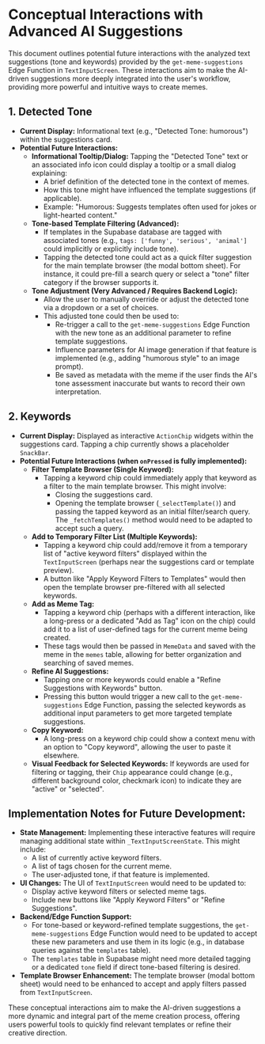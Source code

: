 # Conceptual Interactions with Advanced AI Suggestions

This document outlines potential future interactions with the analyzed text suggestions (tone and keywords) provided by the `get-meme-suggestions` Edge Function in `TextInputScreen`. These interactions aim to make the AI-driven suggestions more deeply integrated into the user's workflow, providing more powerful and intuitive ways to create memes.

## 1. Detected Tone

*   **Current Display:** Informational text (e.g., "Detected Tone: humorous") within the suggestions card.
*   **Potential Future Interactions:**
    *   **Informational Tooltip/Dialog:** Tapping the "Detected Tone" text or an associated info icon could display a tooltip or a small dialog explaining:
        *   A brief definition of the detected tone in the context of memes.
        *   How this tone might have influenced the template suggestions (if applicable).
        *   Example: "Humorous: Suggests templates often used for jokes or light-hearted content."
    *   **Tone-based Template Filtering (Advanced):**
        *   If templates in the Supabase database are tagged with associated tones (e.g., `tags: ['funny', 'serious', 'animal']` could implicitly or explicitly include tone).
        *   Tapping the detected tone could act as a quick filter suggestion for the main template browser (the modal bottom sheet). For instance, it could pre-fill a search query or select a "tone" filter category if the browser supports it.
    *   **Tone Adjustment (Very Advanced / Requires Backend Logic):**
        *   Allow the user to manually override or adjust the detected tone via a dropdown or a set of choices.
        *   This adjusted tone could then be used to:
            *   Re-trigger a call to the `get-meme-suggestions` Edge Function with the new tone as an additional parameter to refine template suggestions.
            *   Influence parameters for AI image generation if that feature is implemented (e.g., adding "humorous style" to an image prompt).
            *   Be saved as metadata with the meme if the user finds the AI's tone assessment inaccurate but wants to record their own interpretation.

## 2. Keywords

*   **Current Display:** Displayed as interactive `ActionChip` widgets within the suggestions card. Tapping a chip currently shows a placeholder `SnackBar`.
*   **Potential Future Interactions (when `onPressed` is fully implemented):**
    *   **Filter Template Browser (Single Keyword):**
        *   Tapping a keyword chip could immediately apply that keyword as a filter to the main template browser. This might involve:
            *   Closing the suggestions card.
            *   Opening the template browser (`_selectTemplate()`) and passing the tapped keyword as an initial filter/search query. The `_fetchTemplates()` method would need to be adapted to accept such a query.
    *   **Add to Temporary Filter List (Multiple Keywords):**
        *   Tapping a keyword chip could add/remove it from a temporary list of "active keyword filters" displayed within the `TextInputScreen` (perhaps near the suggestions card or template preview).
        *   A button like "Apply Keyword Filters to Templates" would then open the template browser pre-filtered with all selected keywords.
    *   **Add as Meme Tag:**
        *   Tapping a keyword chip (perhaps with a different interaction, like a long-press or a dedicated "Add as Tag" icon on the chip) could add it to a list of user-defined tags for the current meme being created.
        *   These tags would then be passed in `MemeData` and saved with the meme in the `memes` table, allowing for better organization and searching of saved memes.
    *   **Refine AI Suggestions:**
        *   Tapping one or more keywords could enable a "Refine Suggestions with Keywords" button.
        *   Pressing this button would trigger a new call to the `get-meme-suggestions` Edge Function, passing the selected keywords as additional input parameters to get more targeted template suggestions.
    *   **Copy Keyword:**
        *   A long-press on a keyword chip could show a context menu with an option to "Copy keyword", allowing the user to paste it elsewhere.
    *   **Visual Feedback for Selected Keywords:** If keywords are used for filtering or tagging, their `Chip` appearance could change (e.g., different background color, checkmark icon) to indicate they are "active" or "selected".

## Implementation Notes for Future Development:

*   **State Management:** Implementing these interactive features will require managing additional state within `_TextInputScreenState`. This might include:
    *   A list of currently active keyword filters.
    *   A list of tags chosen for the current meme.
    *   The user-adjusted tone, if that feature is implemented.
*   **UI Changes:** The UI of `TextInputScreen` would need to be updated to:
    *   Display active keyword filters or selected meme tags.
    *   Include new buttons like "Apply Keyword Filters" or "Refine Suggestions".
*   **Backend/Edge Function Support:**
    *   For tone-based or keyword-refined template suggestions, the `get-meme-suggestions` Edge Function would need to be updated to accept these new parameters and use them in its logic (e.g., in database queries against the `templates` table).
    *   The `templates` table in Supabase might need more detailed tagging or a dedicated `tone` field if direct tone-based filtering is desired.
*   **Template Browser Enhancement:** The template browser (modal bottom sheet) would need to be enhanced to accept and apply filters passed from `TextInputScreen`.

These conceptual interactions aim to make the AI-driven suggestions a more dynamic and integral part of the meme creation process, offering users powerful tools to quickly find relevant templates or refine their creative direction.

